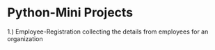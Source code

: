 # Python-Mini Projects
1.) Employee-Registration 
collecting the details from employees for an organization
